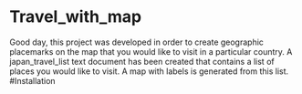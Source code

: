# Travel_with_map
Good day, this project was developed in order to create geographic placemarks on the map that you would like to visit in a particular country. A japan_travel_list text document has been created that contains a list of places you would like to visit. A map with labels is generated from this list. 
#Installation
